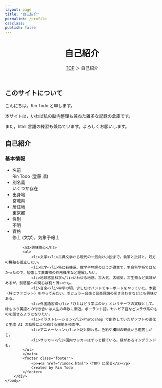 ```yaml
---
layout: page
title: "自己紹介"
permalink: /profile
cssclass: 
publish: false
---
```




<html lang="ja">
   <head>
   
   </head>
    <body>
        <div class="wrap">
            <header>
                <h1>自己紹介</h1>
                <span><a href="/index.html">TOP</a> ＞ 自己紹介</span>
            </header>
            <main>
            <h2>このサイトについて</h2>
            <p>こんにちは。Rin Todo と申します。</p>
            <p>本サイトは，いわば私の脳内整理も兼ねた雑多な記録の倉庫です。</p>
            <p>また，html 言語の練習も兼ねています。よろしくお願いします。</p>
            <h2>自己紹介</h2>
            <h3>基本情報</h3>
            <ul>
                <li>名前</li>Rin Todo (登藤 凛)
                <li>別名義</li>いくつか存在
                <li>出身地</li>宮城県
                <li>居住地</li>東京都
                <li>性別</li>不明
                <li>資格</li>修士 (文学)，気象予報士
            </ul>
                
            <h3>興味関心</h3>
            <ul>
                <li>文学</li>古典文学から現代の一般向け小説まで。執筆と批評と，双方の機軸を確立したい。
                <li>化学</li>特に有機系。数学や物理のほうが得意で，生命科学系ではなかったので，勉強して薬毒物の作用機序など理解したい。
                <li>地球惑星科学</li>いわゆる地惑。古大気，古磁気，古生物など興味があるが，別惑星への関心は割と薄いかも。
                <li>音楽</li>中学の頃，少しだけバンドでキーボードをやっていた。木管（特にファゴット）をやってみたい。ポピュラー音楽と音楽理論の突き合わせなどにも興味がある。
                <li>外国語習得</li>「ひとはどう学ぶのか」というテーマの実験として。縁もあり英語との付き合いは人生の年数に漸近。ポーランド語，セルビア語などスラヴ系のものを話せるようになりたい。
                <li>イラストレーション</li>Photoshop で創作していたがソフトの進化と生成 AI の勃興により続ける根拠を模索中。
                <li>アニメーション</li>上記と関わる。色彩や構図の観点から鑑賞しがち。
                <li>サッカー</li>国内サッカーはずっと観ている。縁があるイングランドも。
            </ul>
            </main>
            <footer class="footer">
                <p>◀<a href="/index.html">〈TOP〉に戻る</a></p>
                Created by Rin Todo 
            </footer>
        </div>
    </body>
</html>